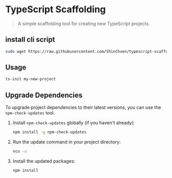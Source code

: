 # TypeScript Scaffolding

> A simple scaffolding tool for creating new TypeScript projects.

## install cli script

```bash
sudo wget https://raw.githubusercontent.com/ShinChven/typescript-scaffolding/master/ts-init.sh -O /usr/local/bin/ts-init && sudo chmod +x /usr/local/bin/ts-init
```

## Usage

```bash
ts-init my-new-project
```

## Upgrade Dependencies

To upgrade project dependencies to their latest versions, you can use the `npm-check-updates` tool.

1.  Install `npm-check-updates` globally (if you haven't already):
    ```bash
    npm install -g npm-check-updates
    ```
2.  Run the update command in your project directory:
    ```bash
    ncu -u
    ```
3.  Install the updated packages:
    ```bash
    npm install
    ```
